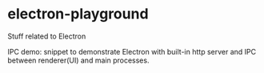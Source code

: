 # electron-playground
Stuff related to Electron

IPC demo: snippet to demonstrate Electron with built-in http server and IPC between renderer(UI) and main processes.
